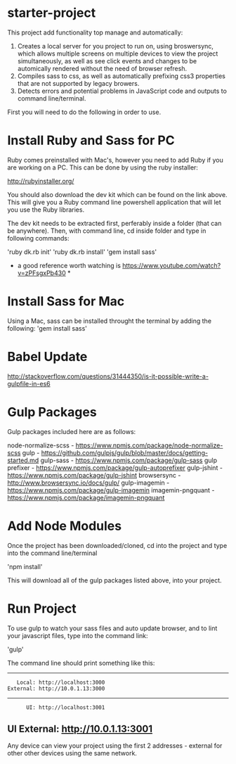 # starter-project

This project add functionality top manage and automatically:

1. Creates a local server for you project to run on, using broswersync, which allows multiple screens on multiple devices to view the project simultaneously, as well as see click events and changes to be automically rendered without the need of browser refresh. 
2. Compiles sass to css, as well as automatically prefixing css3 properties that are not supported by legacy browers.
3. Detects errors and potential problems in JavaScript code and outputs to command line/terminal.

First you will need to do the following in order to use.

# Install Ruby and Sass for PC

Ruby comes preinstalled with Mac's, however you need to add Ruby if you are working on a PC. This can be done by using the ruby installer:

http://rubyinstaller.org/

You should also download the dev kit which can be found on the link above. This will give you a Ruby command line powershell application that will let you use the Ruby libraries.

The dev kit needs to be extracted first, perferably inside a folder (that can be anywhere). Then, with command line, cd inside folder and type in following commands:

'ruby dk.rb init'
'ruby dk.rb install'
'gem install sass'

* a good reference worth watching is https://www.youtube.com/watch?v=zPFsgxPb430 *

# Install Sass for Mac

Using a Mac, sass can be installed throught the terminal by adding the following: 'gem install sass'

# Babel Update

http://stackoverflow.com/questions/31444350/is-it-possible-write-a-gulpfile-in-es6

# Gulp Packages

Gulp packages included here are as follows:

node-normalize-scss - https://www.npmjs.com/package/node-normalize-scss
gulp 								- https://github.com/gulpjs/gulp/blob/master/docs/getting-started.md
gulp-sass						- https://www.npmjs.com/package/gulp-sass
gulp prefixer 			- https://www.npmjs.com/package/gulp-autoprefixer
gulp-jshint 				- https://www.npmjs.com/package/gulp-jshint
browsersync 				- http://www.browsersync.io/docs/gulp/
gulp-imagemin				- https://www.npmjs.com/package/gulp-imagemin
imagemin-pngquant 	- https://www.npmjs.com/package/imagemin-pngquant

# Add Node Modules

Once the project has been downloaded/cloned, cd into the project and type into the command line/terminal 

'npm install' 

This will download all of the gulp packages listed above, into your project.

# Run Project

To use gulp to watch your sass files and auto update browser, and to lint your javascript files, type into the command link:

'gulp'

The command line should print something like this:

 ----------------------------------
       Local: http://localhost:3000
    External: http://10.0.1.13:3000
 ----------------------------------
          UI: http://localhost:3001
 UI External: http://10.0.1.13:3001
 ----------------------------------

 Any device can view your project using the first 2 addresses - external for other other devices using the same network.

